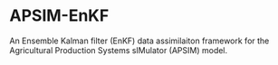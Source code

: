 # APSIM-EnKF
An Ensemble Kalman filter (EnKF) data assimilaiton framework for the Agricultural Production Systems sIMulator (APSIM) model.
